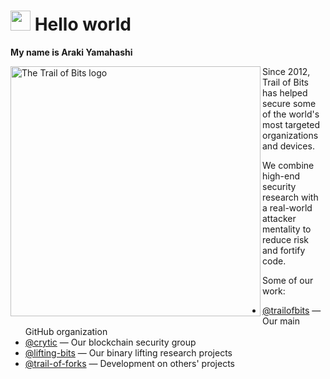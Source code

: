 # <img src="https://user-images.githubusercontent.com/18350557/176309783-0785949b-9127-417c-8b55-ab5a4333674e.gif" width="32px" height="32px"> Hello world

**My name is Araki Yamahashi**

<picture >
    <source media="(prefers-color-scheme: dark)" srcset="https://user-images.githubusercontent.com/3059210/174351169-843e1411-f904-4739-8b01-5c9a4dd5ae52.png">
    <source media="(prefers-color-scheme: light)" srcset="https://user-images.githubusercontent.com/3059210/174351167-046b45d8-7f3d-4a68-b745-d798b9d9f1a8.png">
    <img align="left" alt="The Trail of Bits logo" src="https://user-images.githubusercontent.com/3059210/174351167-046b45d8-7f3d-4a68-b745-d798b9d9f1a8.png" width="400">
</picture>

Since 2012, Trail of Bits has helped secure some of the world's most targeted
organizations and devices.

We combine high-end security research with a
real-world attacker mentality to reduce risk and fortify code.

Some of our work:

* [@trailofbits](https://github.com/trailofbits) &mdash; Our main GitHub organization
* [@crytic](https://github.com/crytic) &mdash; Our blockchain security group
* [@lifting-bits](https://github.com/lifting-bits) &mdash; Our binary lifting research projects
* [@trail-of-forks](https://github.com/trail-of-forks) &mdash; Development on others' projects

<br clear="left"/>
 
